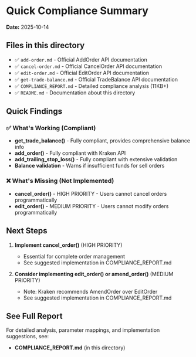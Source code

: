 # Quick Compliance Summary

**Date:** 2025-10-14

## Files in this directory

- ✅ `add-order.md` - Official AddOrder API documentation
- ✅ `cancel-order.md` - Official CancelOrder API documentation  
- ✅ `edit-order.md` - Official EditOrder API documentation
- ✅ `get-trade-balance.md` - Official TradeBalance API documentation
- ✅ `COMPLIANCE_REPORT.md` - Detailed compliance analysis (11KB+)
- ✅ `README.md` - Documentation about this directory

## Quick Findings

### ✅ What's Working (Compliant)
- **get_trade_balance()** - Fully compliant, provides comprehensive balance info
- **add_order()** - Fully compliant with Kraken API
- **add_trailing_stop_loss()** - Fully compliant with extensive validation
- **Balance validation** - Warns if insufficient funds for sell orders

### ❌ What's Missing (Not Implemented)
- **cancel_order()** - HIGH PRIORITY - Users cannot cancel orders programmatically
- **edit_order()** - MEDIUM PRIORITY - Users cannot modify orders programmatically

## Next Steps

1. **Implement cancel_order()** (HIGH PRIORITY)
   - Essential for complete order management
   - See suggested implementation in COMPLIANCE_REPORT.md

2. **Consider implementing edit_order() or amend_order()** (MEDIUM PRIORITY)
   - Note: Kraken recommends AmendOrder over EditOrder
   - See suggested implementation in COMPLIANCE_REPORT.md

## See Full Report

For detailed analysis, parameter mappings, and implementation suggestions, see:
- **COMPLIANCE_REPORT.md** (in this directory)
